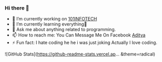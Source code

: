 ### Hi there 👋


- 🔭 I’m currently working on  [101INFOTECH][101infotech]
- 🌱 I’m currently learning everything🤣
- 💬 Ask me about anything related to programming.
- 📫 How to reach me: You Can Message  Me On Facebook [Aditya]
- ⚡ Fun fact: I hate coding he he i was just joking Actually I love coding.


[101infotech]: https://101infotechnp.com
[Aditya]: https://www.facebook.com/aditya.khadka.180/


![GitHub Stats](https://github-readme-stats.vercel.ap... &theme=radical)

